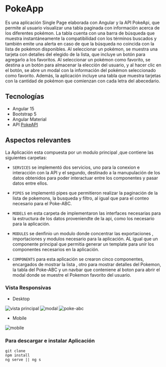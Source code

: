 # PokeApp
Es una aplicación Single Page elaborada con Angular y la API PokeApi, que permite al usuario visualizar una tabla paginada con información acerca de los diferentes pokémon. La tabla cuenta con una barra de búsqueda que muestra instantáneamente la compatibilidad con los términos buscados y también emite una alerta en caso de que la búsqueda no coincida con la lista de pokémon disponibles. Al seleccionar un pokémon, se muestra una tarjeta con detalles del elegido de la lista, que incluye un botón para agregarlo a los favoritos. Al seleccionar un pokémon como favorito, se destina a un botón para almacenar la elección del usuario, y al hacer clic en el botón, se abre un modal con la información del pokémon seleccionado como favorito. Además, la aplicación incluye una tabla que muestra tarjetas con la cantidad de pokémon que comienzan con cada letra del abecedario.

## Tecnologías 
- Angular 15   
- Bootstrap 5   
- Angular Material  
- API [PokeAPI](https://pokeapi.co/)

## Aspectos relevantes 
 La Aplicación esta compuesta por un modulo principal ,que contiene las siguientes carpetas:
 
- `SERVICES` se implementó dos servicios, uno para la conexion e  interacción con la API y el segundo, destinado a la manupulación de los datos obtenidos para poder interactuar entre los componentes y pasar datos entre ellos.                                                                             
- `PIPES` se implementó pipes que permitieron realizar la paginación de la lista de pokemons, la busqueda  y filtro, al igual que para el conteo necesario para el Poke-ABC.

- `MODELS` en esta carpeta de implementaron las interfaces necesarias para la estructura de los datos proveniendte de la api, como los necesario para la aplicación.
- `MODULES` se denfinio un modulo donde concentrar las exportaciones , importaciones y modulos necesario para la aplicación. AL igual que un componente principal que permitia generar un template para unir los componentes necesarios en la aplicación. 
- `COMPONENTS` para esta aplicación se crearon cinco componentes, encargados de mostrar la lista , otro  para mostrar detalles del Pokemon, la tabla del Poke-ABC y un navbar que conteniene al boton para abrir el modal donde se muestre el Pokemon favorito del usuario. 


### Vista Responsivas

- Desktop 

![vista principal](https://github.com/vecarope/PokeAngular/blob/5cd384149d09053986da01c469ce46d61745d3e8/imagenes-vistas/Captura%20de%20Pantalla%202023-04-17%20a%20la(s)%2000.19.38.png)
![modal](https://github.com/vecarope/PokeAngular/blob/80fdcffdb9fadc2742e26c60d4315fa5745c0a50/imagenes-vistas/Captura%20de%20Pantalla%202023-04-17%20a%20la(s)%2000.20.12.png)
![poke-abc](https://github.com/vecarope/PokeAngular/blob/80fdcffdb9fadc2742e26c60d4315fa5745c0a50/imagenes-vistas/Captura%20de%20Pantalla%202023-04-17%20a%20la(s)%2000.20.23.png)

- Mobile

![mobile](https://github.com/vecarope/PokeAngular/blob/80fdcffdb9fadc2742e26c60d4315fa5745c0a50/imagenes-vistas/Captura%20de%20Pantalla%202023-04-17%20a%20la(s)%2000.21.35.png)

### Para descargar e instalar Aplicación
```
git clone
npm install
ng serve || ng s 
```


